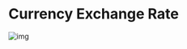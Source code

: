 # Currency Exchange Rate

![img](https://github.com/keyfour/currency-exchange-rate/blob/master/doc/img/Screenshot_1499271089.png)
